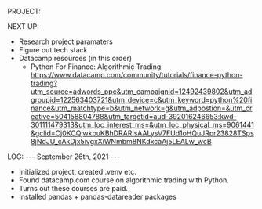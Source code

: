 PROJECT:


NEXT UP:
- Research project paramaters
- Figure out tech stack
- Datacamp resources (in this order)
    * Python For Finance: Algorithmic Trading: https://www.datacamp.com/community/tutorials/finance-python-trading?utm_source=adwords_ppc&utm_campaignid=12492439802&utm_adgroupid=122563403721&utm_device=c&utm_keyword=python%20finance&utm_matchtype=b&utm_network=g&utm_adpostion=&utm_creative=504158804788&utm_targetid=aud-392016246653:kwd-301111479313&utm_loc_interest_ms=&utm_loc_physical_ms=9061441&gclid=Cj0KCQjwkbuKBhDRARIsAALysV7FUd1oHQuJRpr23828TSps8jNdJU_cAkDjx5ivgxXiWNmbm8NKdxcaAj5LEALw_wcB

LOG:
--- September 26th, 2021 ---
- Initialized project, created .venv etc.
- Found datacamp.com course on algorithmic trading with Python.
- Turns out these courses are paid.
- Installed pandas + pandas-datareader packages